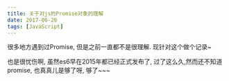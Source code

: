 ```yaml
---
title: 关于对js的Promise对象的理解
date: 2017-06-20
tags: [JavaScript]
---
```

很多地方遇到过Promise, 但是之前一直都不是很理解. 现针对这个做个记录~

<!--more-->
也是很忧伤啊, 虽然es6早在2015年都已经正式发布了, 过了这么久,然而还不知道promise, 也真真儿是够了呀, 够了~~~








